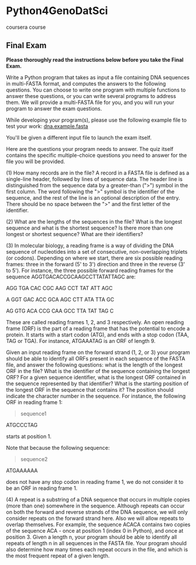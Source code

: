 # Python4GenoDatSci
coursera course

## Final Exam  
  
**Please thoroughly read the instructions below before you take the Final Exam.**  
  
Write a Python program that takes as input a file containing DNA sequences in multi-FASTA format, and computes the answers to the following questions. You can choose to write one program with multiple functions to answer these questions, or you can write several programs to address them. We will provide a multi-FASTA file for you, and you will run your program to answer the exam questions.  
  
While developing your program(s), please use the following example file to test your work: [dna.example.fasta](https://d396qusza40orc.cloudfront.net/genpython/data_sets/dna.example.fasta)  
  
You'll be given a different input file to launch the exam itself.  
  
Here are the questions your program needs to answer. The quiz itself contains the specific multiple-choice questions you need to answer for the file you will be provided.  
  
(1) How many records are in the file? A record in a FASTA file is defined as a single-line header, followed by lines of sequence data. The header line is distinguished from the sequence data by a greater-than (">") symbol in the first column. The word following the ">" symbol is the identifier of the sequence, and the rest of the line is an optional description of the entry. There should be no space between the ">" and the first letter of the identifier.  
  
(2) What are the lengths of the sequences in the file? What is the longest sequence and what is the shortest sequence? Is there more than one longest or shortest sequence? What are their identifiers?  
  
(3) In molecular biology, a reading frame is a way of dividing the DNA sequence of nucleotides into a set of consecutive, non-overlapping triplets (or codons). Depending on where we start, there are six possible reading frames: three in the forward (5' to 3') direction and three in the reverse (3' to 5'). For instance, the three possible forward reading frames for the sequence AGGTGACACCGCAAGCCTTATATTAGC are:  
  
AGG TGA CAC CGC AAG CCT TAT ATT AGC  
  
A GGT GAC ACC GCA AGC CTT ATA TTA GC  
  
AG GTG ACA CCG CAA GCC TTA TAT TAG C  
  
These are called reading frames 1, 2, and 3 respectively. An open reading frame (ORF) is the part of a reading frame that has the potential to encode a protein. It starts with a start codon (ATG), and ends with a stop codon (TAA, TAG or TGA). For instance, ATGAAATAG is an ORF of length 9.  
  
Given an input reading frame on the forward strand (1, 2, or 3) your program should be able to identify all ORFs present in each sequence of the FASTA file, and answer the following questions: what is the length of the longest ORF in the file? What is the identifier of the sequence containing the longest ORF? For a given sequence identifier, what is the longest ORF contained in the sequence represented by that identifier? What is the starting position of the longest ORF in the sequence that contains it? The position should indicate the character number in the sequence. For instance, the following ORF in reading frame 1:  
  
>sequence1  
  
ATGCCCTAG  
  
starts at position 1.  
  
Note that because the following sequence:  
  
>sequence2  
  
ATGAAAAAA  
  
does not have any stop codon in reading frame 1, we do not consider it to be an ORF in reading frame 1.  
  
(4) A repeat is a substring of a DNA sequence that occurs in multiple copies (more than one) somewhere in the sequence. Although repeats can occur on both the forward and reverse strands of the DNA sequence, we will only consider repeats on the forward strand here. Also we will allow repeats to overlap themselves. For example, the sequence ACACA contains two copies of the sequence ACA - once at position 1 (index 0 in Python), and once at position 3. Given a length n, your program should be able to identify all repeats of length n in all sequences in the FASTA file. Your program should also determine how many times each repeat occurs in the file, and which is the most frequent repeat of a given length.  

